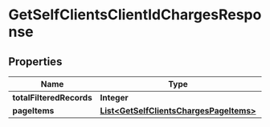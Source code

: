 # GetSelfClientsClientIdChargesResponse

## Properties
Name | Type | Description | Notes
------------ | ------------- | ------------- | -------------
**totalFilteredRecords** | **Integer** |  |  [optional]
**pageItems** | [**List&lt;GetSelfClientsChargesPageItems&gt;**](GetSelfClientsChargesPageItems.md) |  |  [optional]
